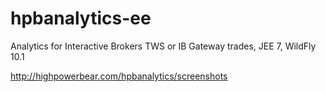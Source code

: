 # hpbanalytics-ee
Analytics for Interactive Brokers TWS or IB Gateway trades, JEE 7, WildFly 10.1

http://highpowerbear.com/hpbanalytics/screenshots
